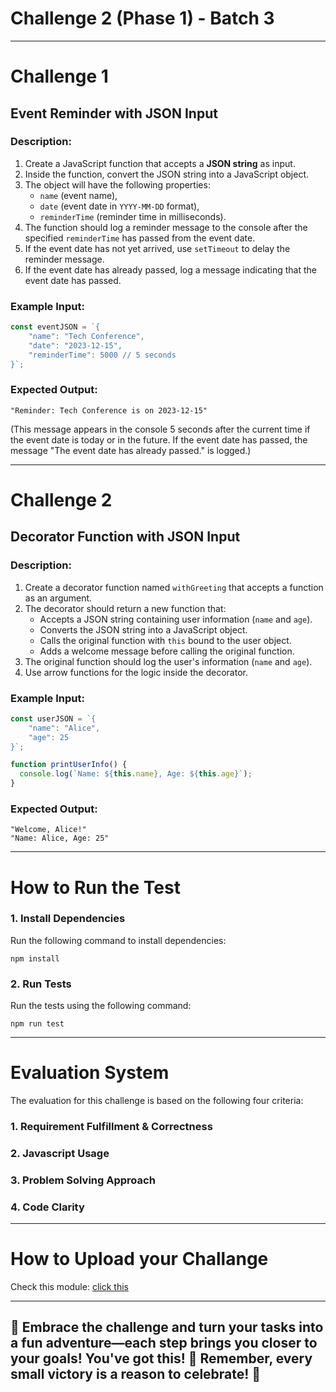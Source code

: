 # Challenge 2 (Phase 1) - Batch 3

---

# Challenge 1

## Event Reminder with JSON Input

### Description:

1. Create a JavaScript function that accepts a **JSON string** as input.
2. Inside the function, convert the JSON string into a JavaScript object.
3. The object will have the following properties:
   - `name` (event name),
   - `date` (event date in `YYYY-MM-DD` format),
   - `reminderTime` (reminder time in milliseconds).
4. The function should log a reminder message to the console after the specified `reminderTime` has passed from the event date.
5. If the event date has not yet arrived, use `setTimeout` to delay the reminder message.
6. If the event date has already passed, log a message indicating that the event date has passed.

### Example Input:

```javascript
const eventJSON = `{
    "name": "Tech Conference",
    "date": "2023-12-15",
    "reminderTime": 5000 // 5 seconds
}`;
```

### Expected Output:

```
"Reminder: Tech Conference is on 2023-12-15"
```

(This message appears in the console 5 seconds after the current time if the event date is today or in the future. If the event date has passed, the message "The event date has already passed." is logged.)

---

# Challenge 2

## Decorator Function with JSON Input

### Description:

1. Create a decorator function named `withGreeting` that accepts a function as an argument.
2. The decorator should return a new function that:
   - Accepts a JSON string containing user information (`name` and `age`).
   - Converts the JSON string into a JavaScript object.
   - Calls the original function with `this` bound to the user object.
   - Adds a welcome message before calling the original function.
3. The original function should log the user's information (`name` and `age`).
4. Use arrow functions for the logic inside the decorator.

### Example Input:

```javascript
const userJSON = `{
    "name": "Alice",
    "age": 25
}`;

function printUserInfo() {
  console.log(`Name: ${this.name}, Age: ${this.age}`);
}
```

### Expected Output:

```
"Welcome, Alice!"
"Name: Alice, Age: 25"
```

---

# How to Run the Test

### 1. Install Dependencies

Run the following command to install dependencies:

```
npm install
```

### 2. Run Tests

Run the tests using the following command:

```
npm run test
```

---

# Evaluation System

The evaluation for this challenge is based on the following four criteria:

### 1. Requirement Fulfillment & Correctness

### 2. Javascript Usage

### 3. Problem Solving Approach

### 4. Code Clarity

---

# How to Upload your Challange

Check this module: [click this](https://orchid-clematis-3e4.notion.site/Panduan-Penggunaan-Git-Untuk-Upload-Assignment-e2d80a19b3684f5d8f1a4209dcf85445?pvs=73)

---

## 🎉 Embrace the challenge and turn your tasks into a fun adventure—each step brings you closer to your goals! You've got this! 🚀 Remember, every small victory is a reason to celebrate! 🎈
